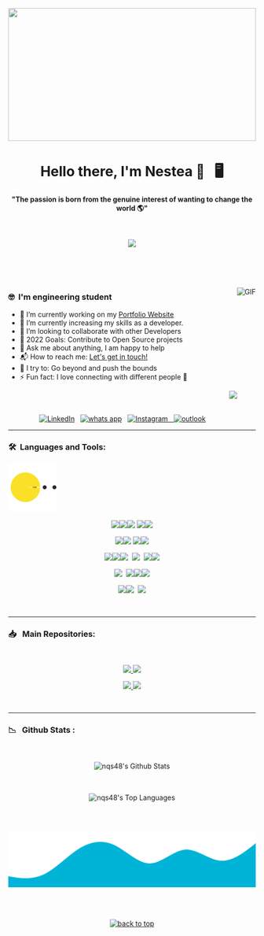 <a href="https://www.nestea.tech">
  <img src="https://res.cloudinary.com/adev48/image/upload/v1663439827/Logos/Small_Memory_Mikael_Gustafsson_qy2i11.jpg" width="100%" height="270"> 
</a>

<p>
  <h1 align="center"><b>Hello there, I'm Nestea 👋 &nbsp;&nbsp;🖥</b></h1>
</p>

<p>
  <h4 align="center"><b>"The passion is born from the genuine interest of wanting to change the world 🌎"</b></h4>
</p>

<br>
<p align="center">
<a href="https://www.nestea.tech"><img src="https://img.shields.io/badge/Click to my Portfolio-ef233c?style=for-the-badge"/></a>
</p>
<br>
<br>
<br>

<a href="https://www.nestea.tech"><img align="right" height="270px" alt="GIF" src="https://i.pinimg.com/originals/e4/26/70/e426702edf874b181aced1e2fa5c6cde.gif" /></a>

<p align="left">
<!-- ### 💻 🤓 I am engineering student-->
<h3>🤓&nbsp;&nbsp;I'm engineering student</h3>

- 🔭 I’m currently working on my [Portfolio Website](https://www.nestea-dev.tech)
- 🌱 I’m currently increasing my skills as a developer.
- 👯 I’m looking to collaborate with other Developers 
- 🥅 2022 Goals: Contribute to Open Source projects
- 💬 Ask me about anything, I am happy to help 
- 📬 How to reach me: [Let's get in touch!](https://www.linkedin.com/in/nqs48/)
- 🧗 I try to: Go beyond and push the bounds
- ⚡ Fun fact: I love connecting with different people :raised_hands:
</p>
<a href="#"><img align='right' src="https://visitor-badge.glitch.me/badge?page_id=nqs48.nqs48"></a>

<br>

<p align="center">
<br>
<a href="https://www.linkedin.com/in/nqs48/"><img src="https://img.shields.io/badge/linkedin-%230077B5.svg?&style=for-the-badge&logo=linkedin&logoColor=white" alt="LinkedIn" /></a>&nbsp;&nbsp;
<a href="https://api.whatsapp.com/send/?phone=573102095353&text=Hola+Nestea%2C+vi+tu+perfil+de+github+y+me+encanto+el+trabajo+que+haces%21%21&type=phone_number&app_absent=0"><img src="https://img.shields.io/badge/what's app-2d572c?style=for-the-badge&logo=whatsapp" alt="whats app" /></a>&nbsp;&nbsp;
<a href="https://www.instagram.com/nqs48/"><img src="https://img.shields.io/badge/instagram-white?style=for-the-badge&logo=instagram" alt="Instagram"/>&nbsp;&nbsp;
<a href="mailto:nqs48@hotmail.com"><img src="https://img.shields.io/badge/outlook-blue?&style=for-the-badge&logo=microsoft-outlook&logoColor=white" alt="outlook"/></a>
</a>
</p>

---

<h3>🛠&nbsp;&nbsp;Languages and Tools: </h3>


<p>


	
</p>

<a href="https://www.nestea-dev.tech"><img src="https://raw.githubusercontent.com/Aniket965/Aniket965/master/pacman.svg?sanitize=true" width="100" height="100"></a> 
<p align="center">
<img  src="https://img.shields.io/badge/HTML-FF5733?style=for-the-badge&logo=html5&logoColor=white"/><img src="https://img.shields.io/badge/CSS-3a86ff?&style=for-the-badge&logo=css3&logoColor=white"/><img src="https://img.shields.io/badge/JavaScript-20232A?style=for-the-badge&logo=javascript&logoColor=F7DF1E"/> <img src="https://img.shields.io/badge/Angular-DD0031?style=for-the-badge&logo=angular&logoColor=white"/><img src="https://img.shields.io/badge/Tailwind-00b4d8?style=for-the-badge&logo=tailwindcss&logoColor=white"/>  </p> 
</p>

<p align="center">
 <img src="https://img.shields.io/badge/Node.js-181717?style=for-the-badge&logo=node.js"/><img src="https://img.shields.io/badge/Express.js-white?style=for-the-badge&logo=express&logoColor=green"/> <img src="https://img.shields.io/badge/Java-red?style=for-the-badge&logo=openjdk&logoColor=white"/><img src="https://img.shields.io/badge/Springboot-white?style=for-the-badge&logo=springboot&logoColor=green"/>

</p>

<p align="center">
<img  src="https://img.shields.io/badge/MongoDB-white?style=for-the-badge&logo=mongodb"/><img src="https://img.shields.io/badge/MySQL-016FA2?style=for-the-badge&logo=mysql&logoColor=white"/><img src="https://img.shields.io/badge/Firebase-white?style=for-the-badge&logo=firebase&logoColor=orange"/>&nbsp;&nbsp;<img src="https://img.shields.io/badge/Docker-8ecae6?style=for-the-badge&logo=docker"/>&nbsp;&nbsp;<img src="https://img.shields.io/badge/Netlify-white?style=for-the-badge&logo=netlify"/><img src="https://img.shields.io/badge/-Heroku-430098?style=for-the-badge&logo=heroku&logoColor=white"/>
</p>

<p align="center">
<img src="https://img.shields.io/badge/Bash-black?style=for-the-badge&logo=gnubash&logoColor=white"/>&nbsp;&nbsp;<img src="https://img.shields.io/badge/Git-181717?style=for-the-badge&logo=git&logoColor=red"/><img src="https://img.shields.io/badge/GitLab-FCA121?style=for-the-badge&logo=gitlab&logoColor=white"/><img src="https://img.shields.io/badge/GitHub-181717?style=for-the-badge&logo=github&logoColor=white"/>
</p>

<p align="center">
<img src="https://img.shields.io/badge/visual studio code-white?style=for-the-badge&logo=visualstudiocode&logoColor=blue"/><img src="https://img.shields.io/badge/IntelliJ Idea-blue?style=for-the-badge&logo=intellijidea&logoColor=white"/>&nbsp;&nbsp;<img src="https://img.shields.io/badge/Trello-blue?style=for-the-badge&logo=trello"/>
	
</p>

<br>

---

<h3> 📥 &nbsp;&nbsp;Main Repositories:</h3>

<br>
<p align='center'>
	
  <a href="https://github.com/nqs48/WhoWants_ADev">
     <img src="https://github-readme-stats.vercel.app/api/pin/?username=nqs48&repo=WhoWants_ADev&theme=dark" />
  </a>
  <a href="https://github.com/nqs48/PressHotel_ADev">
     <img src="https://github-readme-stats.vercel.app/api/pin/?username=nqs48&repo=PressHotel_ADev&theme=dark" />
  </a>
	
</p>
	
<p align='center'>
	
  <a href="https://github.com/nqs48/Rick-and-Morty_ADev">
  <img src="https://github-readme-stats.vercel.app/api/pin/?username=nqs48&repo=Rick-and-Morty_ADev&theme=dark" />
</a>

<a href="https://github.com/nqs48/DiceGame_ADev">
  <img src="https://github-readme-stats.vercel.app/api/pin/?username=nqs48&repo=DiceGame_ADev&theme=dark" />
</a>
	
</p>

<br>

---

<h3> 📉 &nbsp;&nbsp;Github Stats :</h3>

<br>

<p align='center'>
  <img align="center" src="https://github-readme-stats.vercel.app/api?username=nqs48&show_icons=true&title_color=fff&icon_color=79ff97&text_color=efefef&bg_color=24292e" alt="nqs48's Github Stats">
</p>
<br>
<p align='center'>
  <img align="center" src="https://github-readme-stats.vercel.app/api/top-langs/?username=nqs48&show_icons=true&hide_border=true&theme=radical" alt="nqs48's Top Languages">
</p>


<br>


	
<br>

<a href="https://www.nestea.tech"><img src="https://github.com/nqs48/nqs48/blob/main/wave.svg" /></a>


<!--  [![Matrix SVG](https://raw.githubusercontent.com/rodrigograca31/rodrigograca31/master/matrix.svg)]() -->
<br>
<br>
<p align='center'>
  <a href="#top"><img src="https://img.shields.io/badge/Back to Top-black?" alt="back to top"/></a>
</p>

